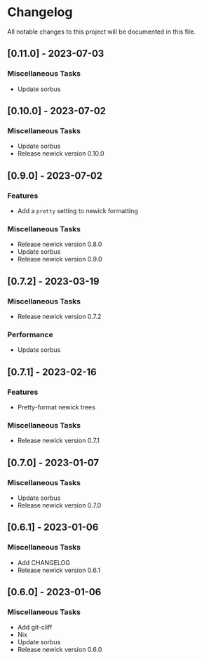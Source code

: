 # Changelog

All notable changes to this project will be documented in this file.

## [0.11.0] - 2023-07-03

### Miscellaneous Tasks

- Update sorbus

## [0.10.0] - 2023-07-02

### Miscellaneous Tasks

- Update sorbus
- Release newick version 0.10.0

## [0.9.0] - 2023-07-02

### Features

- Add a `pretty` setting to newick formatting

### Miscellaneous Tasks

- Release newick version 0.8.0
- Update sorbus
- Release newick version 0.9.0

## [0.7.2] - 2023-03-19

### Miscellaneous Tasks

- Release newick version 0.7.2

### Performance

- Update sorbus

## [0.7.1] - 2023-02-16

### Features

- Pretty-format newick trees

### Miscellaneous Tasks

- Release newick version 0.7.1

## [0.7.0] - 2023-01-07

### Miscellaneous Tasks

- Update sorbus
- Release newick version 0.7.0

## [0.6.1] - 2023-01-06

### Miscellaneous Tasks

- Add CHANGELOG
- Release newick version 0.6.1

## [0.6.0] - 2023-01-06

### Miscellaneous Tasks

- Add git-cliff
- Nix
- Update sorbus
- Release newick version 0.6.0

<!-- generated by git-cliff -->
